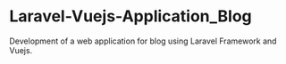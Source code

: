 # Laravel-Vuejs-Application_Blog
Development of a web application for blog using Laravel Framework and Vuejs.
